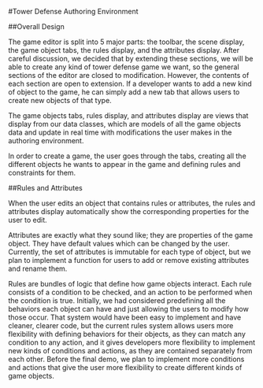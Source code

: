 #Tower Defense Authoring Environment

##Overall Design

The game editor is split into 5 major parts: the toolbar, the scene display, the game object tabs, the rules display, and the attributes display. After careful discussion, we decided that by extending these sections, we will be able to create any kind of tower defense game we want, so the general sections of the editor are closed to modification. However, the contents of each section are open to extension. If a developer wants to add a new kind of object to the game, he can simply add a new tab that allows users to create new objects of that type.

The game objects tabs, rules display, and attributes display are views that display from our data classes, which are models of all the game objects data and update in real time with modifications the user makes in the authoring environment.

In order to create a game, the user goes through the tabs, creating all the different objects he wants to appear in the game and defining rules and constraints for them. 

##Rules and Attributes

When the user edits an object that contains rules or attributes, the rules and attributes display automatically show the corresponding properties for the user to edit. 

Attributes are exactly what they sound like; they are properties of the game object. They have default values which can be changed by the user. Currently, the set of attributes is immutable for each type of object, but we plan to implement a function for users to add or remove existing attributes and rename them.

Rules are bundles of logic that define how game objects interact. Each rule consists of a condition to be checked, and an action to be performed when the condition is true. Initially, we had considered predefining all the behaviors each object can have and just allowing the users to modify how those occur. That system would have been easy to implement and have cleaner, clearer code, but the current rules system allows users more flexibility with defining behaviors for their objects, as they can match any condition to any action, and it gives developers more flexibility to implement new kinds of conditions and actions, as they are contained separately from each other. Before the final demo, we plan to implement more conditions and actions that give the user more flexibility to create different kinds of game objects.
